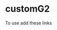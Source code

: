 # customG2

To use add these links
<script src="https://cdn.jsdelivr.net/gh/goessner/g2/dist/g2.js"></script>
<script src="https://cdn.jsdelivr.net/gh/Pasquale19/customG2@master/release/g2Extension.min.js"></script>

